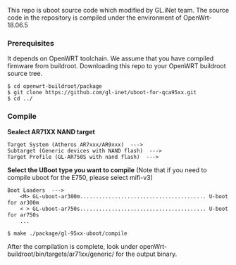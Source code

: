 This repo is uboot source code which modified by GL.iNet team.
The source code in the repository is compiled under the environment of OpenWrt-18.06.5

### Prerequisites
It depends on OpenWRT toolchain. We assume that you have compiled firmware from buildroot. Downloading this repo to your OpenWRT buildroot source tree.

```
$ cd openwrt-buildroot/package  
$ git clone https://github.com/gl-inet/uboot-for-qca95xx.git
$ cd ../
```
### Compile
**Sealect AR71XX NAND target**

```
Target System (Atheros AR7xxx/AR9xxx)  ---> 
Subtarget (Generic devices with NAND flash)  --->
Target Profile (GL-AR750S with nand flash)  --->
```
**Select the UBoot type you want to compile** (Note that if you need to compile uboot for the E750, please select mifi-v3)

```
Boot Loaders  ---> 
	<M> GL-uboot-ar300m........................................ U-boot for ar300m
	< > GL-uboot-ar750s........................................ U-boot for ar750s
	...
```
```
$ make ./package/gl-95xx-uboot/compile
```
After the compilation is complete, look under openWrt-buildroot/bin/targets/ar71xx/generic/ for the output binary.

